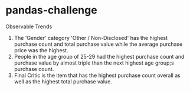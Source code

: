 # pandas-challenge

Observable Trends

1. The 'Gender' category  'Other / Non-Disclosed' has the highest purchase count and total purchase value while the average purchase price was the highest.
2. People in the age group of 25-29 had the highest purchase count and purchase value by almost triple than the next highest age group;s purchase count.
3. Final Critic is the item that has the highest purchase count overall as well as the highest total purchase value.
